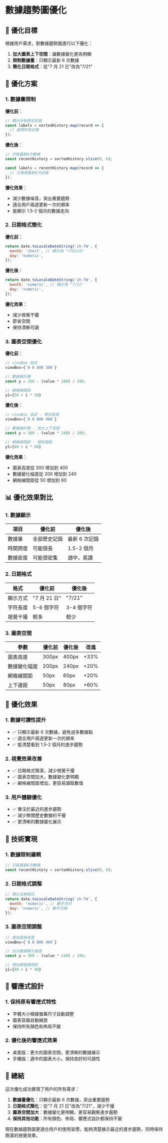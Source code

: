 # 數據趨勢圖優化

## 🎯 優化目標

根據用戶需求，對數據趨勢圖進行以下優化：

1. **加大圖表上下空間**：讓數據變化更為明顯
2. **限制數據量**：只顯示最新 6 次數據
3. **簡化日期格式**：從"7 月 21 日"改為"7/21"

## 🔧 優化方案

### 1. **數據量限制**

**優化前**：

```javascript
// 顯示所有歷史記錄
const labels = sortedHistory.map(record => {
  // 處理所有記錄
});
```

**優化後**：

```javascript
// 只取最新6次數據
const recentHistory = sortedHistory.slice(0, 6);

const labels = recentHistory.map(record => {
  // 只處理最新6次記錄
});
```

**優化效果**：

- 減少數據噪音，突出重要趨勢
- 適合用戶兩週更新一次的頻率
- 能顯示 1.5-2 個月的數據走向

### 2. **日期格式簡化**

**優化前**：

```javascript
return date.toLocaleDateString('zh-TW', {
  month: 'short', // 顯示為 "7月21日"
  day: 'numeric',
});
```

**優化後**：

```javascript
return date.toLocaleDateString('zh-TW', {
  month: 'numeric', // 顯示為 "7/21"
  day: 'numeric',
});
```

**優化效果**：

- 減少視覺干擾
- 節省空間
- 保持清晰可讀

### 3. **圖表空間優化**

**優化前**：

```javascript
// viewBox 設定
viewBox={`0 0 800 300`}

// 數據線計算
const y = 250 - (value * 200) / 100;

// 網格線間距
y1={50 + i * 50}
```

**優化後**：

```javascript
// viewBox 設定 - 增加高度
viewBox={`0 0 800 400`}

// 數據線計算 - 加大上下空間
const y = 380 - (value * 240) / 100;

// 網格線間距 - 增加間距
y1={80 + i * 60}
```

**優化效果**：

- 圖表高度從 300 增加到 400
- 數據變化幅度從 200 增加到 240
- 網格線間距從 50 增加到 60

## 📊 優化效果對比

### 1. **數據顯示**

| 項目     | 優化前       | 優化後        |
| -------- | ------------ | ------------- |
| 數據量   | 全部歷史記錄 | 最新 6 次記錄 |
| 時間跨度 | 可能很長     | 1.5-2 個月    |
| 數據密度 | 可能很密集   | 適中，易讀    |

### 2. **日期格式**

| 格式     | 優化前       | 優化後     |
| -------- | ------------ | ---------- |
| 顯示方式 | "7 月 21 日" | "7/21"     |
| 字符長度 | 5-6 個字符   | 3-4 個字符 |
| 視覺干擾 | 較多         | 較少       |

### 3. **圖表空間**

| 參數         | 優化前 | 優化後 | 改進 |
| ------------ | ------ | ------ | ---- |
| 圖表高度     | 300px  | 400px  | +33% |
| 數據變化幅度 | 200px  | 240px  | +20% |
| 網格線間距   | 50px   | 60px   | +20% |
| 上下邊距     | 50px   | 80px   | +60% |

## 🎯 優化效果

### 1. **數據可讀性提升**

- ✅ 只顯示最新 6 次數據，避免過多數據點
- ✅ 適合用戶兩週更新一次的頻率
- ✅ 能清楚看到 1.5-2 個月的進步趨勢

### 2. **視覺效果改善**

- ✅ 日期格式簡潔，減少視覺干擾
- ✅ 圖表空間加大，數據變化更明顯
- ✅ 網格線間距增加，更容易讀取數值

### 3. **用戶體驗優化**

- ✅ 專注於最近的進步趨勢
- ✅ 減少無關歷史數據的干擾
- ✅ 更清晰的數據變化展示

## 🔧 技術實現

### 1. **數據限制邏輯**

```javascript
// 只取最新6次數據
const recentHistory = sortedHistory.slice(0, 6);
```

### 2. **日期格式調整**

```javascript
// 簡化日期格式
return date.toLocaleDateString('zh-TW', {
  month: 'numeric', // 數字月份
  day: 'numeric', // 數字日期
});
```

### 3. **圖表空間調整**

```javascript
// 增加圖表高度
viewBox={`0 0 800 400`}

// 加大數據變化幅度
const y = 380 - (value * 240) / 100;

// 增加網格線間距
y1={80 + i * 60}
```

## 📱 響應式設計

### 1. **保持原有響應式特性**

- 字體大小根據螢幕尺寸自動調整
- 圖表容器自動縮放
- 保持所有顏色和佈局不變

### 2. **優化後的響應式效果**

- 桌面版：更大的圖表空間，更清晰的數據展示
- 手機版：適中的圖表大小，保持良好的可讀性

## 📝 總結

這次優化成功實現了用戶的所有需求：

1. **數據量優化**：只顯示最新 6 次數據，突出重要趨勢
2. **日期格式簡化**：從"7 月 21 日"改為"7/21"，減少干擾
3. **圖表空間加大**：數據變化更明顯，更容易觀察進步趨勢
4. **保持其他功能**：所有顏色、佈局、響應式設計都保持不變

現在數據趨勢圖更適合用戶的使用習慣，能夠清楚展示最近的進步趨勢，同時保持簡潔的視覺效果。
